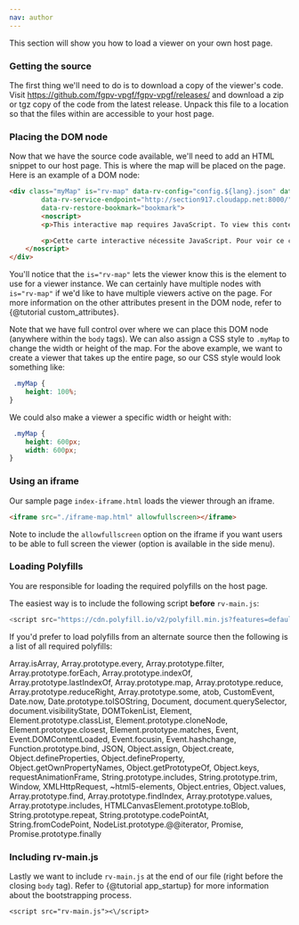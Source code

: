 ```yaml
---
nav: author
---
```


This section will show you how to load a viewer on your own host page.

### Getting the source

The first thing we'll need to do is to download a copy of the viewer's code. Visit https://github.com/fgpv-vpgf/fgpv-vpgf/releases/ and download a zip or tgz copy of the code from the latest release. Unpack this file to a location so that the files within are accessible to your host page.


### Placing the DOM node

Now that we have the source code available, we'll need to add an HTML snippet to our host page. This is where the map will be placed on the page. Here is an example of a DOM node:

```html
<div class="myMap" is="rv-map" data-rv-config="config.${lang}.json" data-rv-langs='["en-CA", "fr-CA"]'
        data-rv-service-endpoint="http://section917.cloudapp.net:8000/" data-rv-keys='["Airports"]'
        data-rv-restore-bookmark="bookmark">
        <noscript>
        <p>This interactive map requires JavaScript. To view this content please enable JavaScript in your browser or download a browser that supports it.<p>

        <p>Cette carte interactive nécessite JavaScript. Pour voir ce contenu, s'il vous plaît, activer JavaScript dans votre navigateur ou télécharger un navigateur qui le prend en charge.</p>
    </noscript>
</div>
```

You'll notice that the `is="rv-map"` lets the viewer know this is the element to use for a viewer instance. We can certainly have multiple nodes with `is="rv-map"` if we'd like to have multiple viewers active on the page. For more information on the other attributes present in the DOM node, refer to {@tutorial custom_attributes}.

Note that we have full control over where we can place this DOM node (anywhere within the `body` tags). We can also assign a CSS style to `.myMap` to change the width or height of the map. For the above example, we want to create a viewer that takes up the entire page, so our CSS style would look something like:

```css
 .myMap {
    height: 100%;
}
```

We could also make a viewer a specific width or height with:

```css
 .myMap {
    height: 600px;
    width: 600px;
}
```

### Using an iframe

Our sample page `index-iframe.html` loads the viewer through an iframe.

```html
<iframe src="./iframe-map.html" allowfullscreen></iframe>
```

Note to include the `allowfullscreen` option on the iframe if you want users to be able to full screen the viewer (option is available in the side menu).


### Loading Polyfills

You are responsible for loading the required polyfills on the host page. 

The easiest way is to include the following script **before** `rv-main.js`:

```js
<script src="https://cdn.polyfill.io/v2/polyfill.min.js?features=default,Object.entries,Object.values,Array.prototype.find,Array.prototype.findIndex,Array.prototype.values,Array.prototype.includes,HTMLCanvasElement.prototype.toBlob,String.prototype.repeat,String.prototype.codePointAt,String.fromCodePoint,NodeList.prototype.@@iterator"></script>
```

If you'd prefer to load polyfills from an alternate source then the following is a list of all required polyfills:

Array.isArray, Array.prototype.every, Array.prototype.filter, Array.prototype.forEach, Array.prototype.indexOf, Array.prototype.lastIndexOf, Array.prototype.map, Array.prototype.reduce, Array.prototype.reduceRight, Array.prototype.some, atob, CustomEvent, Date.now, Date.prototype.toISOString, Document, document.querySelector, document.visibilityState, DOMTokenList, Element, Element.prototype.classList, Element.prototype.cloneNode, Element.prototype.closest, Element.prototype.matches, Event, Event.DOMContentLoaded, Event.focusin, Event.hashchange, Function.prototype.bind, JSON, Object.assign, Object.create, Object.defineProperties, Object.defineProperty, Object.getOwnPropertyNames, Object.getPrototypeOf, Object.keys, requestAnimationFrame, String.prototype.includes, String.prototype.trim, Window, XMLHttpRequest, ~html5-elements, Object.entries, Object.values, Array.prototype.find, Array.prototype.findIndex, Array.prototype.values, Array.prototype.includes, HTMLCanvasElement.prototype.toBlob, String.prototype.repeat, String.prototype.codePointAt, String.fromCodePoint, NodeList.prototype.@@iterator, Promise, Promise.prototype.finally


### Including rv-main.js
Lastly we want to include `rv-main.js` at the end of our file (right before the closing `body` tag). Refer to {@tutorial app_startup} for more information about the bootstrapping process.

`<script src="rv-main.js"><\/script>`
